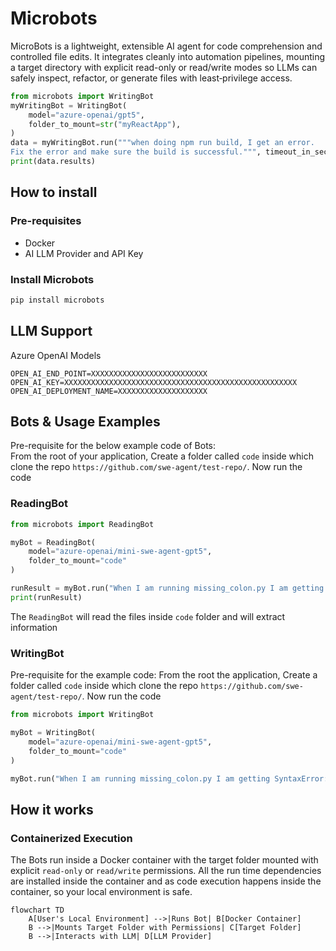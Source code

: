 # Microbots

MicroBots is a lightweight, extensible AI agent for code comprehension and controlled file edits. It integrates cleanly 
into automation pipelines, mounting a target directory with explicit read-only or read/write modes so LLMs can safely 
inspect, refactor, or generate files with least‑privilege access.

```py
from microbots import WritingBot
myWritingBot = WritingBot(
    model="azure-openai/gpt5",
    folder_to_mount=str("myReactApp"),
)
data = myWritingBot.run("""when doing npm run build, I get an error. 
Fix the error and make sure the build is successful.""", timeout_in_seconds=600)
print(data.results)
```

## How to install

### Pre-requisites

- Docker
- AI LLM Provider and API Key

### Install Microbots

```bash
pip install microbots
```


## LLM Support
    
Azure OpenAI Models

```env
OPEN_AI_END_POINT=XXXXXXXXXXXXXXXXXXXXXXXXXX
OPEN_AI_KEY=XXXXXXXXXXXXXXXXXXXXXXXXXXXXXXXXXXXXXXXXXXXXXXXXXXXX
OPEN_AI_DEPLOYMENT_NAME=XXXXXXXXXXXXXXXXXXXX
```

## Bots & Usage Examples

Pre-requisite for the below example code of Bots:   
From the root of your application, Create a folder called  `code` inside which clone the repo `https://github.com/swe-agent/test-repo/`. Now run the code


### ReadingBot


```py
from microbots import ReadingBot

myBot = ReadingBot(
    model="azure-openai/mini-swe-agent-gpt5",
    folder_to_mount="code"
)

runResult = myBot.run("When I am running missing_colon.py I am getting SyntaxError: invalid syntax. Find the error and explain me what is the error", timeout_in_seconds=600)
print(runResult)

```

The `ReadingBot` will read the files inside `code` folder and will extract information 


### WritingBot

Pre-requisite for the example code: 
From the root the application, Create a folder called  `code` inside which clone the repo `https://github.com/swe-agent/test-repo/`. Now run the code

```py
from microbots import WritingBot

myBot = WritingBot(
    model="azure-openai/mini-swe-agent-gpt5",
    folder_to_mount="code"
)

myBot.run("When I am running missing_colon.py I am getting SyntaxError: invalid syntax. Fix the error and make sure the code runs without any errors.", timeout_in_seconds=600)
```

## How it works

### Containerized Execution
The Bots run inside a Docker container with the target folder mounted with explicit `read-only` or `read/write` permissions. All the run time dependencies are installed inside the container and as code execution happens inside the container, so your local environment is safe.
```mermaid
flowchart TD
    A[User's Local Environment] -->|Runs Bot| B[Docker Container]
    B -->|Mounts Target Folder with Permissions| C[Target Folder]
    B -->|Interacts with LLM| D[LLM Provider]
```

